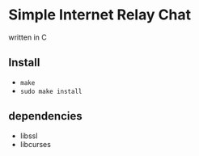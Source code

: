# Simple Internet Relay Chat
written in C

## Install 
- `make`
- `sudo make install`

## dependencies
- libssl
- libcurses
